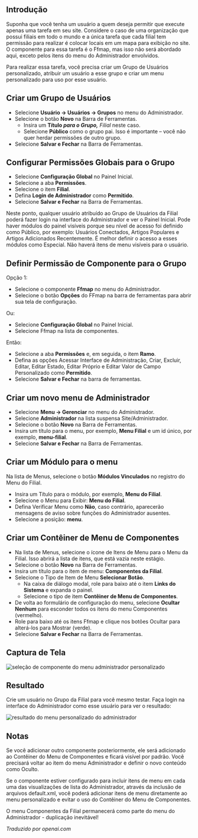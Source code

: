 <!-- Filename: J4.x:Adding_a_Custom_Administrator_Menu / Display title: Menu Personalizado do Administrador -->

## Introdução

Suponha que você tenha um usuário a quem deseja permitir que execute apenas uma tarefa em seu site. Considere o caso de uma organização que possui filiais em todo o mundo e a única tarefa que cada filial tem permissão para realizar é colocar locais em um mapa para exibição no site. O componente para essa tarefa é o Ffmap, mas isso não será abordado aqui, exceto pelos itens do menu do Administrador envolvidos.

Para realizar essa tarefa, você precisa criar um Grupo de Usuários personalizado, atribuir um usuário a esse grupo e criar um menu personalizado para uso por esse usuário.

## Criar um Grupo de Usuários

- Selecione **Usuário → Usuários → Grupos** no menu do Administrador.
- Selecione o botão **Novo** na Barra de Ferramentas.
  - Insira um **Título *para o Grupo,*** *Filial* neste caso.
  - Selecione **Público** como o grupo pai. Isso é importante – você não
    quer herdar permissões de outro grupo.
- Selecione **Salvar e Fechar** na Barra de Ferramentas.

## Configurar Permissões Globais para o Grupo

- Selecione **Configuração Global** no Painel Inicial.
- Selecione a aba **Permissões**.
- Selecione o item **Filial**.
- Defina **Login de Administrador** como **Permitido**.
- Selecione **Salvar e Fechar** na Barra de Ferramentas.

Neste ponto, qualquer usuário atribuído ao Grupo de Usuários da Filial poderá
fazer login na interface do Administrador e ver o Painel Inicial. Pode haver
módulos do painel visíveis porque seu nível de acesso foi definido como
Público, por exemplo: Usuários Conectados, Artigos Populares e Artigos Adicionados Recentemente. É melhor definir o acesso a esses módulos como Especial. Não haverá itens de menu visíveis para o usuário.

## Definir Permissão de Componente para o Grupo

Opção 1:

- Selecione o componente **Ffmap** no menu do Administrador.
- Selecione o botão **Opções** do FFmap na barra de ferramentas para abrir sua tela de configuração.

Ou:

- Selecione **Configuração Global** no Painel Inicial.
- Selecione Ffmap na lista de componentes.

Então:

- Selecione a aba **Permissões** e, em seguida, o item **Ramo**.
- Defina as opções Acessar Interface de Administração, Criar, Excluir, Editar, Editar Estado, Editar Próprio e Editar Valor de Campo Personalizado como **Permitido**.
- Selecione **Salvar e Fechar** na barra de ferramentas.

## Criar um novo menu de Administrador

- Selecione **Menu → Gerenciar** no menu do Administrador.
- Selecione **Administrador** na lista suspensa Site/Administrador.
- Selecione o botão **Novo** na Barra de Ferramentas.
- Insira um título para o menu, por exemplo, **Menu Filial** e um id único, por exemplo, **menu-filial**.
- Selecione **Salvar e Fechar** na Barra de Ferramentas.

## Criar um Módulo para o menu

Na lista de Menus, selecione o botão **Módulos Vinculados** no registro do Menu do Filial.

- Insira um Título para o módulo, por exemplo, **Menu do Filial**.
- Selecione o Menu para Exibir: **Menu do Filial**.
- Defina Verificar Menu como **Não**, caso contrário, aparecerão mensagens de aviso sobre funções do Administrador ausentes.
- Selecione a posição: **menu**.

## Criar um Contêiner de Menu de Componentes

- Na lista de Menus, selecione o ícone de Itens de Menu para o Menu da Filial. Isso
  abrirá a lista de itens, que está vazia neste estágio.
- Selecione o botão **Novo** na Barra de Ferramentas.
- Insira um título para o item de menu: **Componentes da Filial**.
- Selecione o Tipo de Item de Menu **Selecionar Botão**.
  - Na caixa de diálogo modal, role para baixo até o item **Links do Sistema** e
    expanda o painel.
  - Selecione o tipo de item **Contêiner de Menu de Componentes**.
- De volta ao formulário de configuração do menu, selecione **Ocultar Nenhum** para esconder todos
  os itens do menu Componentes (vermelho).
- Role para baixo até os itens Ffmap e clique nos botões Ocultar para
  alterá-los para Mostrar (verde).
- Selecione **Salvar e Fechar** na Barra de Ferramentas.

## Captura de Tela

![seleção de componente do menu administrador personalizado](../../../en/images/menus/menus-custom-administrator-menu.png)

## Resultado

Crie um usuário no Grupo da Filial para você mesmo testar. Faça login na interface do Administrador como esse usuário para ver o resultado:

![resultado do menu personalizado do administrador](../../../en/images/menus/menus-custom-administrator-menu-result.png)

## Notas

Se você adicionar outro componente posteriormente, ele será adicionado ao Contêiner do Menu de Componentes e ficará visível por padrão. Você precisará voltar ao item do menu Administrador e definir o novo conteúdo como Oculto.

Se o componente estiver configurado para incluir itens de menu em cada uma das visualizações de lista do Administrador, através da inclusão de arquivos default.xml, você poderá adicionar itens de menu diretamente ao menu personalizado e evitar o uso do Contêiner do Menu de Componentes.

O menu Componentes da Filial permanecerá como parte do menu do Administrador - duplicação inevitável!

*Traduzido por openai.com*

